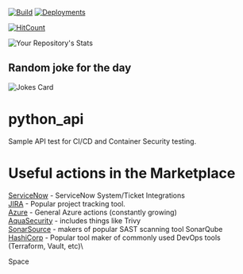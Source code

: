 [![Build](https://github.com/duffycb89/python_api/actions/workflows/build.yml/badge.svg)](https://github.com/duffycb89/python_api/actions/workflows/build.yml)
[![Deployments](https://github.com/duffycb89/python_api/actions/workflows/deploy.yml/badge.svg?branch=main)](https://github.com/duffycb89/python_api/actions/workflows/deploy.yml)



[![HitCount](https://hits.dwyl.com/duffycb89/python_api.svg?style=flat-square&show=unique)](http://hits.dwyl.com/duffycb89/python_api)

![Your Repository's Stats](https://github-readme-stats.vercel.app/api?username=duffycb89&show_icons=true)



## Random joke for the day
![Jokes Card](https://readme-jokes.vercel.app/api)

# python_api
Sample API test for CI/CD and Container Security testing.



# Useful actions in the Marketplace

[ServiceNow](https://github.com/marketplace?type=actions&query=servicenow+) - ServiceNow System/Ticket Integrations\
[JIRA](https://github.com/marketplace?type=actions&query=Jira+) - Popular project tracking tool.\
[Azure](https://github.com/marketplace?type=actions&query=azure+) - General Azure actions (constantly growing)\
[AquaSecurity](https://github.com/marketplace?type=actions&query=aquasecurity+) - includes things like Trivy\
[SonarSource](https://github.com/marketplace?type=actions&query=SonarSource+) - makers of popular SAST scanning tool SonarQube\
[HashiCorp](https://github.com/marketplace?type=actions&query=HashiCorp+) - Popular tool maker of commonly used DevOps tools (Terraform, Vault, etc)\

Space
